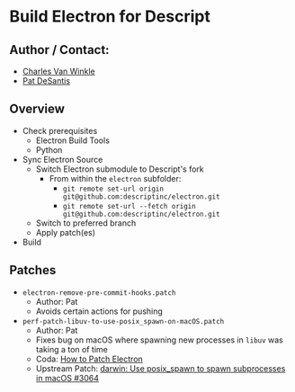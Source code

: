 # Build Electron for Descript

## Author / Contact:
  - [Charles Van Winkle](https://github.com/cvanwinkle)
  - [Pat DeSantis](https://github.com/pdesantis) 

## Overview
- Check prerequisites
  - Electron Build Tools
  - Python
- Sync Electron Source
  - Switch Electron submodule to Descript's fork
    - From within the `electron` subfolder:
      - `git remote set-url origin git@github.com:descriptinc/electron.git`
      - `git remote set-url --fetch origin git@github.com:descriptinc/electron.git`
  - Switch to preferred branch
  - Apply patch(es)
- Build

## Patches
- `electron-remove-pre-commit-hooks.patch`
  - Author: Pat
  - Avoids certain actions for pushing
- `perf-patch-libuv-to-use-posix_spawn-on-macOS.patch`
  - Author: Pat
  - Fixes bug on macOS where spawning new processes in `libuv` was taking a ton of time
  - Coda: [How to Patch Electron](https://coda.io/d/macOS-HQ_dcQRZrEUtjd/How-to-Patch-Electron_suiCj#_luQty)
  - Upstream Patch: [darwin: Use posix_spawn to spawn subprocesses in macOS #3064](https://github.com/libuv/libuv/pull/3064)

